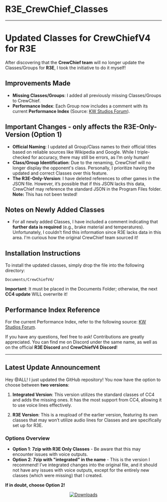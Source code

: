# R3E_CrewChief_Classes
---
# Updated Classes for CrewChiefV4 for R3E

After discovering that the **CrewChief team** will no longer update the Classes/Groups for **R3E**, I took the initiative to do it myself!

## Improvements Made

- **Missing Classes/Groups**: I added all previously missing Classes/Groups to CrewChief.
- **Performance Index**: Each Group now includes a comment with its current **Performance Index** (Source: [KW Studios Forum](https://forum.kw-studios.com/index.php?threads/performance-index.10084/page-6#post-252538)).

## Important Changes - only affects the R3E-Only-Version (Option 1)

- **Official Naming**: I updated all Group/Class names to their official titles based on reliable sources like Wikipedia and Google. While I triple-checked for accuracy, there may still be errors, as I’m only human!
- **Class/Group Identification**: Due to the renaming, CrewChief will no longer display the opponent's class. Personally, I prioritize having the updated and correct Classes over this feature.
- **The R3E-Only-Version**: I have deleted references to other games in the JSON file. However, it’s possible that if this JSON lacks this data, CrewChief may reference the standard JSON in the Program Files folder. **Note:** This has not been tested!

## Notes on Newly Added Classes

- For all newly added Classes, I have included a comment indicating that **further data is required** (e.g., brake material and temperatures). Unfortunately, I couldn’t find this information since R3E lacks data in this area. I'm curious how the original CrewChief team sourced it!

## Installation Instructions

To install the updated classes, simply drop the file into the following directory:

```
Documents/CrewChiefV4/
```
**Important**: It must be placed in the Documents Folder; otherwise, the next **CC4 update** WILL overwrite it!

## Performance Index Reference

For the current Performance Index, refer to the following source: [KW Studios Forum](https://forum.kw-studios.com/index.php?threads/performance-index.10084/page-7#post-252813).

If you have any questions, feel free to ask! Contributions are greatly appreciated. You can find me on Discord under the same name, as well as on the official **R3E Discord** and **CrewChiefV4 Discord**!

---

## Latest Update Announcement

Hey @ALL! I just updated the GitHub repository! You now have the option to choose between **two versions**:

1. **Integrated Version**: This version utilizes the standard classes of CC4 and adds the missing ones. It has the most support from CC4, allowing it to use voice lines effectively.
   
2. **R3E Version**: This is a reupload of the earlier version, featuring its own classes that may won’t utilize audio lines for Classes and are specifically set up for R3E.

### Options Overview

- **Option 1**: **7zip with R3E Only Classes** - Be aware that this may encounter issues with voice outputs.
- **Option 2**: **7zip with "integrated" in the name** - This is the version I recommend! I’ve integrated changes into the original file, and it should not have any issues with voice outputs, except for the entirely new classes (which were missing) that I created.

**If in doubt, choose Option 2!**

<p align="center">
    <a href="https://github.com/ToastyBanK3nobi/R3E_CrewChief_Classes/releases">
        <img src="https://img.shields.io/github/downloads/ToastyBanK3nobi/R3E_CrewChief_Classes/total.svg?style=flat-square&label=Downloads" alt="Downloads">
    </a>
</p>

